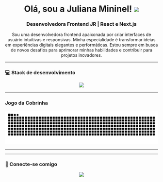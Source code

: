 <h1 align="center">
  Olá, sou a Juliana Mininel!
  <img src="https://newscrewdriver.com/wp-content/uploads/2018/10/poptartcat320240.gif" width="80">
</h1>



<h3 align="center">Desenvolvedora Frontend JR | React e Next.js</h3>

<p align="center">
  Sou uma desenvolvedora frontend apaixonada por criar interfaces de usuário intuitivas e responsivas. Minha especialidade é transformar ideias em experiências digitais elegantes e performáticas. Estou sempre em busca de novos desafios para aprimorar minhas habilidades e contribuir para projetos inovadores.
</p>

---

### 💻 Stack de desenvolvimento


<p align="center">
  <img src="https://skillicons.dev/icons?i=nextjs,react,js,ts,tailwind,sql,figma,vscode,git,github" />
</p>

---

### Jogo da Cobrinha

<p align="center">
  <img src="https://raw.githubusercontent.com/jmininel/jmininel/output/github-contribution-grid-snake.svg" alt="Snake game" />
</p>

---
---

### 🤝 Conecte-se comigo

<p align="center">
<p align="center">
  <a href="https://www.linkedin.com/in/juliana-mininel/" target="_blank"><img src="https://img.shields.io/badge/LinkedIn-0077B5?style=for-the-badge&logo=linkedin&logoColor=white"></a>
</p>
 
</p>
